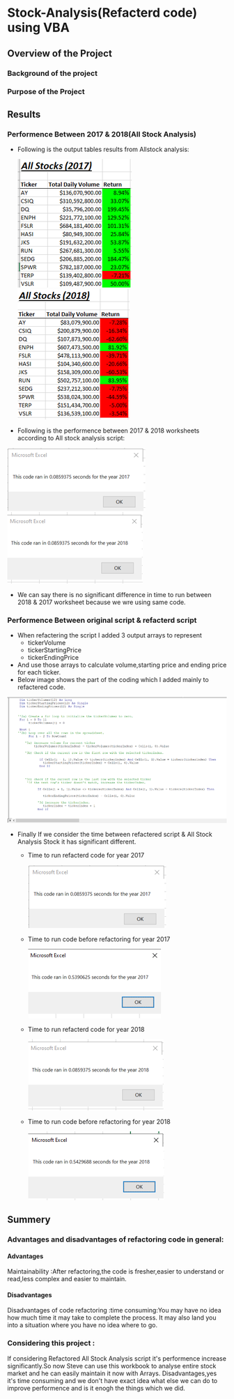 # Stock-Analysis(Refacterd code) using VBA
## Overview of the Project
### Background of the project
### Purpose of the Project

## Results
### Performence Between 2017 & 2018(All Stock Analysis)
- Following is the output  tables results from Allstock analysis:

  ![](Resources/AllStockAnalysis2017Table.png)![](Resources/AllStockAnalysis2018Table.PNG)
  
 - Following is the performence between 2017 & 2018 worksheets according to All stock analysis script:

  ![](Resources/VBA_Challenge_2017.PNG)![](Resources/VBA_Challenge_2018.PNG)

 - We can say there is no significant difference in time to run between 2018 & 2017 worksheet because we wre using same code.

### Performence Between original script & refacterd script
- When refactering the script I added 3 output arrays to represent
  - tickerVolume
  - tickerStartingPrice
  - tickerEndingPrice
 - And use those arrays to calculate volume,starting price and ending price for each ticker.
 - Below image shows the part of the coding which I added mainly to  refactered code.

 ![](Resources/refactcode.png)
 
 - Finally If we consider the time between refactered script & All Stock Analysis Stock it has significant different.
   - Time to run refacterd code for year 2017
   
      ![](Resources/VBA_Challenge_2017.PNG)![]()          
  
    - Time to run code before refactoring for year 2017
   
      ![](Resources/AllStockAnalysis2017time.png)
 
    - Time to run refacterd code for year 2018

      ![](Resources/VBA_Challenge_2018.PNG)
 
    - Time to run code before refactoring for year 2018
 
       ![](Resources/AllStockAnalysis2018time.PNG)
       
       
 ## Summery
 
 ### Advantages and disadvantages of refactoring code in general:
 #### Advantages
 Maintainability :After refactoring,the code is fresher,easier to understand or read,less complex and easier to maintain.
 #### Disadvantages
 Disadvantages of code refactoring :time consuming:You may have no idea how much time it may take to complete the process. It may also land you into a situation where you have no idea where to go.
 
 ### Considering this project :
 If considering Refactored All Stock Analysis script it's performence increase significantly.So now Steve can use this workbook to analyse entire stock market and he can easily maintain it now with Arrays.
 Disadvantages,yes it's time consuming and we don't have exact idea what else we can do to improve performence and is it enogh the things which we did.
 
 
